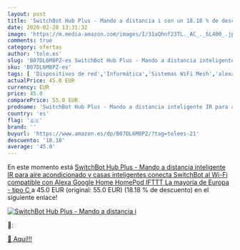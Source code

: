 ```yaml
---
layout: post
title: 'SwitchBot Hub Plus - Mando a distancia i con un 18.18 % de descuento'
date: 2020-02-28 13:31:32
image: 'https://m.media-amazon.com/images/I/31aQhnf23TL._AC_._SL400_.jpg'
comments: true
category: ofertas
author: 'tole.es'
slug: 'B07DL6M8PZ-es SwitchBot Hub Plus - Mando a distancia inteligente IR para...'
sku: 'B07DL6M8PZ-es'
tags: [ 'Dispositivos de red','Informática','Sistemas WiFi Mesh','alexa','google','home','ifttt', ]
actualPrice: 45.0 EUR
currency: EUR
price: 45.0
comparePrice: 55.0 EUR
prodname: 'SwitchBot Hub Plus - Mando a distancia inteligente IR para aire acondicionado y casas inteligentes  conecta SwitchBot al Wi-Fi  compatible con Alexa  Google Home  HomePod  IFTTT   La mayoría de Europa - tipo C '
country: 'es'
flag: '🇪🇸'
brand: ''
buyurl: 'https://www.amazon.es/dp/B07DL6M8PZ/?tag=tolees-21'
descuento: '18.18'
average: '45.0'
---
```


En este momento está [SwitchBot Hub Plus - Mando a distancia inteligente IR para aire acondicionado y casas inteligentes  conecta SwitchBot al Wi-Fi  compatible con Alexa  Google Home  HomePod  IFTTT   La mayoría de Europa - tipo C ](https://www.amazon.es/dp/B07DL6M8PZ/?tag=tolees-21) a 45.0 EUR (original: 55.0 EUR) (18.18 %  de descuento) en el siguiente enlace!

[![SwitchBot Hub Plus - Mando a distancia i](https://m.media-amazon.com/images/I/31aQhnf23TL._AC_._SL400_.jpg)](https://www.amazon.es/dp/B07DL6M8PZ/?tag=tolees-21)

🔎:


[🛒 Aquí!!!](https://www.amazon.es/dp/B07DL6M8PZ/?tag=tolees-21)
